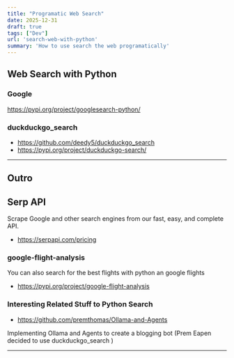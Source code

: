 ```yaml
---
title: "Programatic Web Search"
date: 2025-12-31
draft: true
tags: ["Dev"]
url: 'search-web-with-python'
summary: 'How to use search the web programatically'
---
```


## Web Search with Python

### Google

https://pypi.org/project/googlesearch-python/

### duckduckgo_search

* https://github.com/deedy5/duckduckgo_search
* https://pypi.org/project/duckduckgo-search/


---

## Outro

## Serp API

Scrape Google and other search engines from our fast, easy, and complete API.

* https://serpapi.com/pricing

### google-flight-analysis

You can also search for the best flights with python an google flights 

* https://pypi.org/project/google-flight-analysis

### Interesting Related Stuff to Python Search

* https://github.com/premthomas/Ollama-and-Agents

Implementing Ollama and Agents to create a blogging bot (Prem Eapen decided to use duckduckgo_search )




---

